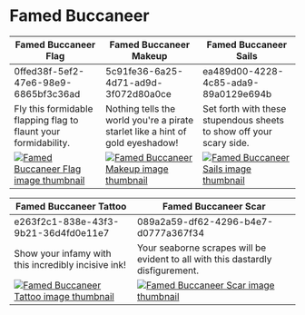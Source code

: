 # Famed Buccaneer

| Famed Buccaneer Flag | Famed Buccaneer Makeup | Famed Buccaneer Sails |
| -------------------- | ---------------------- | --------------------- |
| 0ffed38f-5ef2-47e6-98e9-6865bf3c36ad | 5c91fe36-6a25-4d71-ad9d-3f072d80a0ce | ea489d00-4228-4c85-ada9-89a0129e694b |
| Fly this formidable flapping flag to flaunt your formidability. | Nothing tells the world you're a pirate starlet like a hint of gold eyeshadow! | Set forth with these stupendous sheets to show off your scary side. |
| [![Famed Buccaneer Flag image thumbnail](https://seaofthieves.wiki.gg/images/d/de/Famed_Buccaneer_Flag.png)](https://seaofthieves.wiki.gg/wiki/Famed_Buccaneer_Flag) | [![Famed Buccaneer Makeup image thumbnail](https://seaofthieves.wiki.gg/images/b/b0/Famed_Buccaneer_Makeup.png)](https://seaofthieves.wiki.gg/wiki/Famed_Buccaneer_Makeup) | [![Famed Buccaneer Sails image thumbnail](https://seaofthieves.wiki.gg/images/5/51/Famed_Buccaneer_Sails.png)](https://seaofthieves.wiki.gg/wiki/Famed_Buccaneer_Sails) |

| Famed Buccaneer Tattoo | Famed Buccaneer Scar |
| ---------------------- | -------------------- |
| e263f2c1-838e-43f3-9b21-36d4fd0e11e7 | 089a2a59-df62-4296-b4e7-d0777a367f34 |
| Show your infamy with this incredibly incisive ink! | Your seaborne scrapes will be evident to all with this dastardly disfigurement. |
| [![Famed Buccaneer Tattoo image thumbnail](https://seaofthieves.wiki.gg/images/d/d7/Famed_Buccaneer_Tattoo.png)](https://seaofthieves.wiki.gg/wiki/Famed_Buccaneer_Tattoo) | [![Famed Buccaneer Scar image thumbnail](https://seaofthieves.wiki.gg/images/a/a7/Famed_Buccaneer_Scar.png)](https://seaofthieves.wiki.gg/wiki/Famed_Buccaneer_Scar) |
